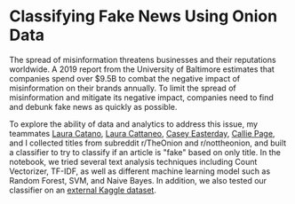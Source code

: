 # Classifying Fake News Using Onion Data

The spread of misinformation threatens businesses and their reputations worldwide.  A 2019 report from the University of Baltimore estimates that companies spend over $9.5B to combat the negative impact of misinformation on their brands annually. To limit the spread of misinformation and mitigate its negative impact, companies need to find and debunk fake news as quickly as possible. 

To explore the ability of data and analytics to address this issue, my teammates [Laura Catano](https://www.linkedin.com/in/laura-catano-a9a8a0b9/), [Laura Cattaneo](https://www.linkedin.com/in/laura-cattaneo-3a10a3137), [Casey Easterday](https://www.linkedin.com/in/caeasterday/), [Callie Page](https://www.linkedin.com/in/callie-page-ds1/), and I collected titles from subreddit r/TheOnion and r/nottheonion, and built a classifier to try to classify if an article is "fake" based on only title. In the notebook, we tried several text analysis techniques including Count Vectorizer, TF-IDF, as well as different machine learning model such as Random Forest, SVM, and Naive Bayes. In addition, we also tested our classifier on an [external Kaggle dataset](https://www.kaggle.com/clmentbisaillon/fake-and-real-news-dataset). 
